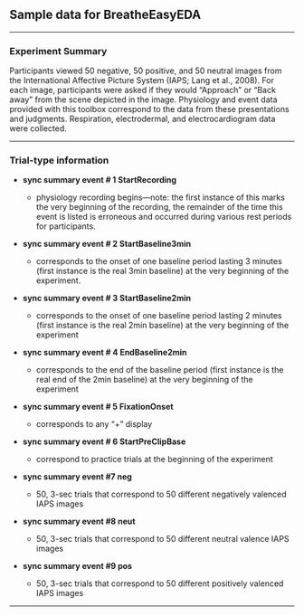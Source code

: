 ## Sample data for BreatheEasyEDA


-----------------------------
### Experiment Summary 


Participants viewed 50 negative, 50 positive, and 50 neutral images from the 
International Affective Picture System (IAPS; Lang et al., 2008). For each image, 
participants were asked if they would “Approach” or “Back away” from the scene depicted 
in the image. Physiology and event data provided with this toolbox correspond to the data 
from these presentations and judgments. Respiration, electrodermal, and electrocardiogram 
data were collected. 


-----------------------------
### Trial-type information  


* __sync summary event # 1 StartRecording__
  * physiology recording begins—note: the first instance of this marks the very beginning 
  of the recording, the remainder of the time this event is listed is erroneous and 
  occurred during various rest periods for participants.
  
* __sync summary event # 2 StartBaseline3min__
  * corresponds to the onset of one baseline period lasting 3 minutes (first instance is 
  the real 3min baseline) at the very beginning of the experiment.

* __sync summary event # 3 StartBaseline2min__
  * corresponds to the onset of one baseline period lasting 2 minutes (first instance 
  is the real 2min baseline) at the very beginning of the experiment

* __sync summary event # 4 EndBaseline2min__
  * corresponds to the end of the baseline period (first instance is the real end of the 
  2min baseline) at the very beginning of the experiment

* __sync summary event # 5 FixationOnset__
  * corresponds to any “+” display 

* __sync summary event # 6 StartPreClipBase__
  * correspond to practice trials at the beginning of the experiment 

* __sync summary event #7 neg__
  * 50, 3-sec trials that correspond to 50 different negatively valenced  IAPS images 
  
* __sync summary event #8 neut__
  * 50, 3-sec trials that correspond to 50 different neutral valence IAPS images 
  
* __sync summary event #9 pos__
  * 50, 3-sec trials that correspond to 50 different positively valenced IAPS images  

-----------------------------
